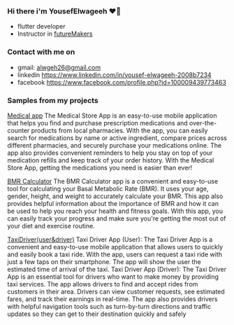### Hi there i'm YousefElwageeh ❤👋
- flutter developer 
-  Instructor in [futureMakers](https://www.facebook.com/Future.Makers.kids/)


### Contact with me on
- gmail: alwgeh26@gmail.com
- linkedin https://www.linkedin.com/in/yousef-elwageeh-2008b7234
- facebook https://www.facebook.com/profile.php?id=100009439773463
### Samples from my projects
 [Medical app](https://play.google.com/store/apps/details?id=com.ReineTech.Medicalstore)
 The Medical Store App is an easy-to-use mobile application that helps you find and purchase prescription medications and over-the-counter products from local pharmacies. With the app, you can easily search for medications by name or active ingredient, compare prices across different pharmacies, and securely purchase your medications online. The app also provides convenient reminders to help you stay on top of your medication refills and keep track of your order history. With the Medical Store App, getting the medications you need is easier than ever!
 
 
 
  [BMR Calculator]()
  The BMR Calculator app is a convenient and easy-to-use tool for calculating your Basal Metabolic Rate (BMR). It uses your age, gender, height, and weight to accurately calculate your BMR. This app also provides helpful information about the importance of BMR and how it can be used to help you reach your health and fitness goals. With this app, you can easily track your progress and make sure you're getting the most out of your diet and exercise routine.
 
 [TaxiDriver(user&driver)]()
 Taxi Driver App (User):
The Taxi Driver App is a convenient and easy-to-use mobile application
that allows users to quickly and easily book a taxi ride. With the app,
users can request a taxi ride with just a few taps on their smartphone.
The app will show the user the estimated time of arrival of the taxi.
Taxi Driver App (Driver):
The Taxi Driver App is an essential tool for drivers who want to make
money by providing taxi services. The app allows drivers to find and
accept rides from customers in their area. Drivers can view customer
requests, see estimated fares, and track their earnings in real-time.
The app also provides drivers with helpful navigation tools such as
turn-by-turn directions and traffic updates so they can get to their
destination quickly and safely


<!--
**YousefElwageeh/YousefElwageeh** is a ✨ _special_ ✨ repository because its `README.md` (this file) appears on your GitHub profile.

Here are some ideas to get you started:

- 🔭 I’m currently working on ...
- 🌱 I’m currently learning ...
- 👯 I’m looking to collaborate on ...
- 🤔 I’m looking for help with ...
- 💬 Ask me about ...
- 📫 How to reach me: ...
- 😄 Pronouns: ...
- ⚡ Fun fact: ...
-->
